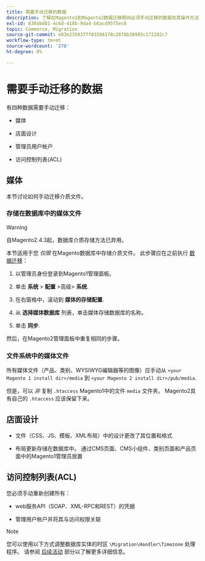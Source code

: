 ```yaml
---
title: 需要手动迁移的数据
description: 了解在Magento1到Magento2数据迁移期间必须手动迁移的数据及其操作方法。
exl-id: 830abd81-4c6d-418b-9da4-b6acd95f5ec8
topic: Commerce, Migration
source-git-commit: e83e2359377f03506178c28f8b30993c172282c7
workflow-type: tm+mt
source-wordcount: '278'
ht-degree: 0%

---
```


# 需要手动迁移的数据

有四种数据需要手动迁移：

* 媒体

* 店面设计

* 管理员用户帐户

* 访问控制列表(ACL)

## 媒体

本节讨论如何手动迁移介质文件。

### 存储在数据库中的媒体文件

>[!WARNING]
>
>自Magento2.4.3起，数据库介质存储方法已弃用。


本节适用于您 *仅限* 在Magento数据库中存储介质文件。 此步骤应在之前执行 [数据迁移](data.md)：

1. 以管理员身份登录到Magento1管理面板。

1. 单击 **系统** > **配置** >高级> **系统**.

1. 在右窗格中，滚动到 **媒体的存储配置**.

1. 从 **选择媒体数据库** 列表，单击媒体存储数据库的名称。

1. 单击 **同步**.

然后，在Magento2管理面板中重复相同的步骤。

### 文件系统中的媒体文件

所有媒体文件（产品、类别、WYSIWYG编辑器等的图像）应手动从 `<your Magento 1 install dir>/media` 到 `<your Magento 2 install dir>/pub/media`.

但是，可以 *非* 复制 `.htaccess` Magento1中的文件 `media` 文件夹。 Magento2具有自己的 `.htaccess` 应该保留下来。

## 店面设计

* 文件（CSS、JS、模板、XML布局）中的设计更改了其位置和格式

* 布局更新存储在数据库中。 通过CMS页面、CMS小组件、类别页面和产品页面中的Magento1管理员放置

## 访问控制列表(ACL)

您必须手动重新创建所有：

* web服务API（SOAP、XML-RPC和REST）的凭据

* 管理用户帐户并将其与访问权限关联

>[!NOTE]
>
>您可以使用以下方式调整数据库实体的时区 `\Migration\Handler\Timezone` 处理程序。 请参阅 [后续活动](follow-up.md) 部分以了解更多详细信息。
